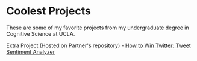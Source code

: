 # Coolest Projects

These are some of my favorite projects from my undergraduate degree in Cognitive Science at UCLA.

Extra Project (Hosted on Partner's repository) - [How to Win Twitter: Tweet Sentiment Analyzer](https://github.com/Max-Potter/Pic16AProj)
